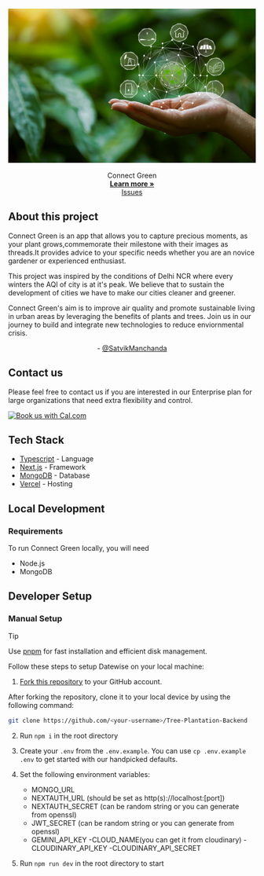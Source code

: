 <p align="center">
  <img src="./public/connect.jpg" />
</p>
<div style="text-align:center;" align="center">Connect Green
   
<br>
    <a href="https://github.com/GDSc-Solution-Climate/Tree-Plantation-Backend"><strong>Learn more »</strong></a>
    <br>
    <a href="https://github.com/GDSc-Solution-Climate/Tree-Plantation-Backend/issues">Issues</a>
</div>

## About this project

Connect Green is an app that allows you to capture precious moments, as your plant grows,commemorate their milestone with their images as threads.It provides advice to your specific needs whether you are an novice gardener or experienced enthusiast.

This project was inspired by the conditions of Delhi NCR where every winters the AQI of city is at it's peak. We believe that to sustain the development of cities we have to make our cities cleaner and greener.

Connect Green's aim is to improve air quality and promote sustainable living in urban areas by leveraging the benefits of plants and trees.
Join us in our journey to build and integrate new technologies to reduce enviornmental crisis.

<div style="text-align:center;"> -
<a href="https://twitter.com/SatvikManchanda">
 @SatvikManchanda
 </a>
 </div>


## Contact us

Please feel free to contact us if you are interested in our Enterprise plan for large organizations that need extra flexibility and control.

<a href="https://cal.com/satvikmanchanda/connect-green"><img alt="Book us with Cal.com" src="https://cal.com/book-with-cal-dark.svg" /></a>

## Tech Stack

- [Typescript](https://www.typescriptlang.org/) - Language
- [Next.js](https://nextjs.org/) - Framework
- [MongoDB](https://mongodb.com/) - Database
- [Vercel](https://vercel.com) - Hosting
## Local Development

### Requirements

To run Connect Green locally, you will need

- Node.js
- MongoDB

## Developer Setup

### Manual Setup

> [!TIP]
> Use [pnpm](https://pnpm.io/) for fast installation and efficient disk management.

Follow these steps to setup Datewise on your local machine:

1. [Fork this repository](https://docs.github.com/en/pull-requests/collaborating-with-pull-requests/working-with-forks/about-forks) to your GitHub account.

After forking the repository, clone it to your local device by using the following command:

```sh
git clone https://github.com/<your-username>/Tree-Plantation-Backend
```

2. Run `npm i` in the root directory

3. Create your `.env` from the `.env.example`. You can use `cp .env.example .env` to get started with our handpicked defaults.

4. Set the following environment variables:

   - MONGO_URL
   - NEXTAUTH_URL  (should be set as http(s)://localhost:[port])
   - NEXTAUTH_SECRET (can be random string or you can generate from openssl) 
   - JWT_SECRET (can be random string or you can generate from openssl) 
   - GEMINI_API_KEY
   -CLOUD_NAME(you can get it from cloudinary)
   -CLOUDINARY_API_KEY
   -CLOUDINARY_API_SECRET

5. Run `npm run dev` in the root directory to start


